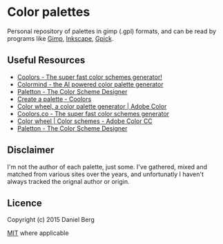 # Color palettes

Personal repository of palettes in gimp (.gpl) formats, and can be read by
programs like [Gimp](https://www.gimp.org/), [Inkscape](https://inkscape.org/),
[Gpick](https://www.gpick.org/).

## Useful Resources

- [Coolors - The super fast color schemes generator!](https://coolors.co/)
- [Colormind - the AI powered color palette generator](http://colormind.io/)
- [Paletton - The Color Scheme Designer](https://paletton.com/#uid=1000u0kllllaFw0g0qFqFg0w0aF)
- [Create a palette - Coolors](https://coolors.co/12100e-30321c-4a4b2f-6b654b-d4df9e)
- [Color wheel, a color palette generator | Adobe Color](https://color.adobe.com/create/color-wheel)
- [Coolors.co - The super fast color schemes generator](https://coolors.co/)
- [Color wheel | Color schemes - Adobe Color CC](https://color.adobe.com/create/color-wheel/)
- [Paletton - The Color Scheme Designer](http://paletton.com/#uid=1000u0kllllaFw0g0qFqFg0w0aF)

## Disclaimer

I'm not the author of each palette, just some. I've gathered, mixed and matched
from various sites over the years, and unfortunatly I haven't always tracked the
orignal author or origin.

## Licence

Copyright (c) 2015 Daniel Berg

[MIT](LICENSE) where applicable
